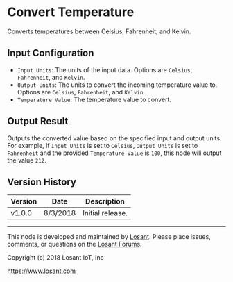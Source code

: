 # Convert Temperature
Converts temperatures between Celsius, Fahrenheit, and Kelvin.

## Input Configuration
* `Input Units`: The units of the input data. Options are `Celsius`, `Fahrenheit`, and `Kelvin`.
* `Output Units`: The units to convert the incoming temperature value to. Options are `Celsius`, `Fahrenheit`, and `Kelvin`.
* `Temperature Value`: The temperature value to convert.

## Output Result
Outputs the converted value based on the specified input and output units. For example, if `Input Units` is set to `Celsius`, `Output Units` is set to `Fahrenheit` and the provided `Temperature Value` is `100`, this node will output the value `212`.

## Version History

| Version | Date | Description |
| ------- | -------- | ---------------- |
| v1.0.0  | 8/3/2018 | Initial release. |

---

This node is developed and maintained by [Losant](https://www.losant.com). Please place issues, comments, or questions on the [Losant Forums](https://forums.losant.com).

Copyright (c) 2018 Losant IoT, Inc

https://www.losant.com

